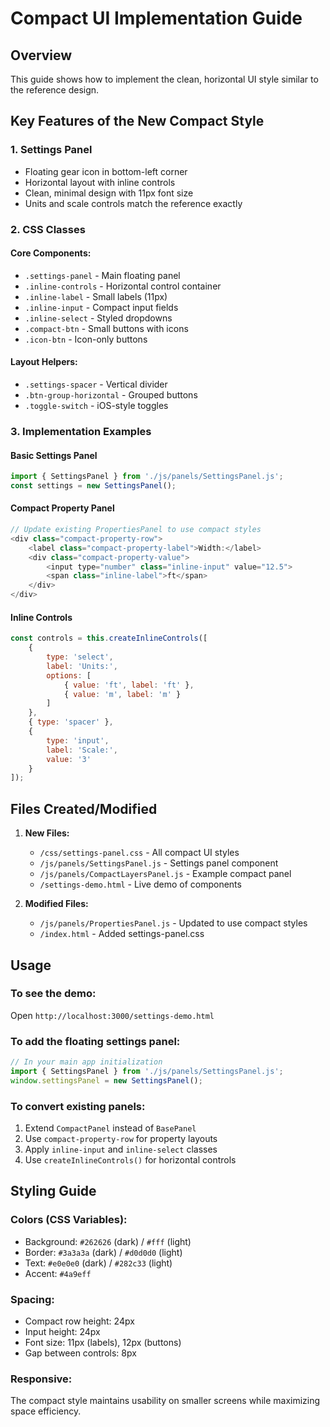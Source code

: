 # Compact UI Implementation Guide

## Overview
This guide shows how to implement the clean, horizontal UI style similar to the reference design.

## Key Features of the New Compact Style

### 1. Settings Panel
- Floating gear icon in bottom-left corner
- Horizontal layout with inline controls
- Clean, minimal design with 11px font size
- Units and scale controls match the reference exactly

### 2. CSS Classes

#### Core Components:
- `.settings-panel` - Main floating panel
- `.inline-controls` - Horizontal control container
- `.inline-label` - Small labels (11px)
- `.inline-input` - Compact input fields
- `.inline-select` - Styled dropdowns
- `.compact-btn` - Small buttons with icons
- `.icon-btn` - Icon-only buttons

#### Layout Helpers:
- `.settings-spacer` - Vertical divider
- `.btn-group-horizontal` - Grouped buttons
- `.toggle-switch` - iOS-style toggles

### 3. Implementation Examples

#### Basic Settings Panel
```javascript
import { SettingsPanel } from './js/panels/SettingsPanel.js';
const settings = new SettingsPanel();
```

#### Compact Property Panel
```javascript
// Update existing PropertiesPanel to use compact styles
<div class="compact-property-row">
    <label class="compact-property-label">Width:</label>
    <div class="compact-property-value">
        <input type="number" class="inline-input" value="12.5">
        <span class="inline-label">ft</span>
    </div>
</div>
```

#### Inline Controls
```javascript
const controls = this.createInlineControls([
    {
        type: 'select',
        label: 'Units:',
        options: [
            { value: 'ft', label: 'ft' },
            { value: 'm', label: 'm' }
        ]
    },
    { type: 'spacer' },
    {
        type: 'input',
        label: 'Scale:',
        value: '3'
    }
]);
```

## Files Created/Modified

1. **New Files:**
   - `/css/settings-panel.css` - All compact UI styles
   - `/js/panels/SettingsPanel.js` - Settings panel component
   - `/js/panels/CompactLayersPanel.js` - Example compact panel
   - `/settings-demo.html` - Live demo of components

2. **Modified Files:**
   - `/js/panels/PropertiesPanel.js` - Updated to use compact styles
   - `/index.html` - Added settings-panel.css

## Usage

### To see the demo:
Open `http://localhost:3000/settings-demo.html`

### To add the floating settings panel:
```javascript
// In your main app initialization
import { SettingsPanel } from './js/panels/SettingsPanel.js';
window.settingsPanel = new SettingsPanel();
```

### To convert existing panels:
1. Extend `CompactPanel` instead of `BasePanel`
2. Use `compact-property-row` for property layouts
3. Apply `inline-input` and `inline-select` classes
4. Use `createInlineControls()` for horizontal controls

## Styling Guide

### Colors (CSS Variables):
- Background: `#262626` (dark) / `#fff` (light)
- Border: `#3a3a3a` (dark) / `#d0d0d0` (light)
- Text: `#e0e0e0` (dark) / `#282c33` (light)
- Accent: `#4a9eff`

### Spacing:
- Compact row height: 24px
- Input height: 24px
- Font size: 11px (labels), 12px (buttons)
- Gap between controls: 8px

### Responsive:
The compact style maintains usability on smaller screens while maximizing space efficiency.